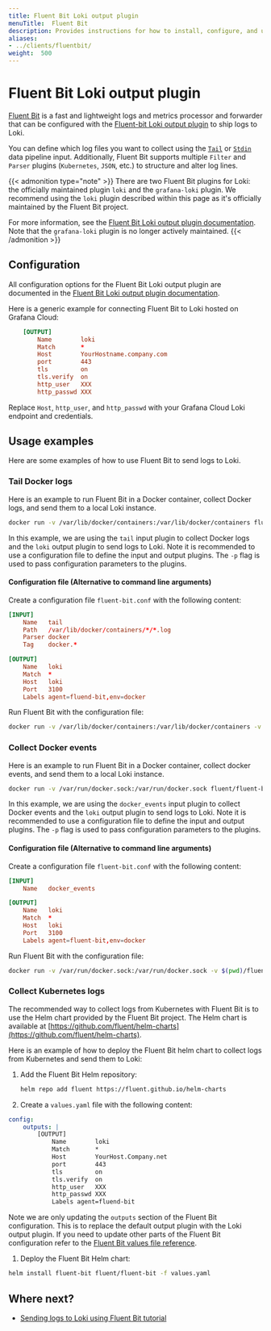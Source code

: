 ```yaml
---
title: Fluent Bit Loki output plugin
menuTitle:  Fluent Bit
description: Provides instructions for how to install, configure, and use the Fluent Bit client to send logs to Loki.
aliases: 
- ../clients/fluentbit/
weight:  500
---
```

# Fluent Bit Loki output plugin

[Fluent Bit](https://fluentbit.io/) is a fast and lightweight logs and metrics processor and forwarder that can be configured with the [Fluent-bit Loki output plugin](https://docs.fluentbit.io/manual/pipeline/outputs/loki) to ship logs to Loki. 

You can define which log files you want to collect using the [`Tail`](https://docs.fluentbit.io/manual/pipeline/inputs/tail) or [`Stdin`](https://docs.fluentbit.io/manual/pipeline/inputs/standard-input) data pipeline input. Additionally, Fluent Bit supports multiple `Filter` and `Parser` plugins (`Kubernetes`, `JSON`, etc.) to structure and alter log lines.

{{< admonition type="note" >}}
There are two Fluent Bit plugins for Loki: the officially maintained plugin `loki` and the `grafana-loki` plugin. We recommend using the `loki` plugin described within this page as it's officially maintained by the Fluent Bit project. 

For more information, see the [Fluent Bit Loki output plugin documentation](https://docs.fluentbit.io/manual/pipeline/outputs/loki).  Note that the `grafana-loki` plugin is no longer actively maintained.
{{< /admonition >}}

## Configuration

All configuration options for the Fluent Bit Loki output plugin are documented in the [Fluent Bit Loki output plugin documentation](https://docs.fluentbit.io/manual/pipeline/outputs/loki#configuration-parameters).

Here is a generic example for connecting Fluent Bit to Loki hosted on Grafana Cloud:

```conf
    [OUTPUT]
        Name        loki
        Match       *
        Host        YourHostname.company.com
        port        443
        tls         on
        tls.verify  on
        http_user   XXX
        http_passwd XXX
```

Replace `Host`, `http_user`, and `http_passwd` with your Grafana Cloud Loki endpoint and credentials.


## Usage examples

Here are some examples of how to use Fluent Bit to send logs to Loki.

### Tail Docker logs

Here is an example to run Fluent Bit in a Docker container, collect Docker logs, and send them to a local Loki instance. 

```bash
docker run -v /var/lib/docker/containers:/var/lib/docker/containers fluent/fluent-bit:latest /fluent-bit/bin/fluent-bit -i tail -p Path="/var/lib/docker/containers/*/*.log" -p Parser=docker -p Tag="docker.*"  -o loki -p host=loki -p port=3100 -p labels="agent=fluend-bit,env=docker"
```

In this example, we are using the `tail` input plugin to collect Docker logs and the `loki` output plugin to send logs to Loki. Note it is recommended to use a configuration file to define the input and output plugins. The `-p` flag is used to pass configuration parameters to the plugins.

#### Configuration file (Alternative to command line arguments)

Create a configuration file `fluent-bit.conf` with the following content:

```conf
[INPUT]
    Name   tail
    Path   /var/lib/docker/containers/*/*.log
    Parser docker
    Tag    docker.*

[OUTPUT]
    Name   loki
    Match  *
    Host   loki
    Port   3100
    Labels agent=fluend-bit,env=docker
```

Run Fluent Bit with the configuration file:

```bash
docker run -v /var/lib/docker/containers:/var/lib/docker/containers -v $(pwd)/fluent-bit.conf:/fluent-bit/etc/fluent-bit.conf fluent/fluent-bit:latest /fluent-bit/bin/fluent-bit -c /fluent-bit/etc/fluent-bit.conf
```

### Collect Docker events

Here is an example to run Fluent Bit in a Docker container, collect docker events, and send them to a local Loki instance. 

```bash
docker run -v /var/run/docker.sock:/var/run/docker.sock fluent/fluent-bit:latest /fluent-bit/bin/fluent-bit -i docker_events -o loki -p host=loki -p port=3100 -p labels="agent=fluend-bit,env=docker"
```

In this example, we are using the `docker_events` input plugin to collect Docker events and the `loki` output plugin to send logs to Loki. Note it is recommended to use a configuration file to define the input and output plugins. The `-p` flag is used to pass configuration parameters to the plugins.

#### Configuration file (Alternative to command line arguments)

Create a configuration file `fluent-bit.conf` with the following content:

```conf
[INPUT]
    Name   docker_events

[OUTPUT]
    Name   loki
    Match  *
    Host   loki
    Port   3100
    Labels agent=fluent-bit,env=docker
```

Run Fluent Bit with the configuration file:

```bash
docker run -v /var/run/docker.sock:/var/run/docker.sock -v $(pwd)/fluent-bit.conf:/fluent-bit/etc/fluent-bit.conf fluent/fluent-bit:latest /fluent-bit/bin/fluent-bit -c /fluent-bit/etc/fluent-bit.conf
```

### Collect Kubernetes logs

The recommended way to collect logs from Kubernetes with Fluent Bit is to use the Helm chart provided by the Fluent Bit project. The Helm chart is available at [https://github.com/fluent/helm-charts](https://github.com/fluent/helm-charts).

Here is an example of how to deploy the Fluent Bit helm chart to collect logs from Kubernetes and send them to Loki:

1. Add the Fluent Bit Helm repository:
   
   ```bash
   helm repo add fluent https://fluent.github.io/helm-charts
1. Create a `values.yaml` file with the following content:

```yaml
config:
    outputs: |
        [OUTPUT]
            Name        loki
            Match       *
            Host        YourHost.Company.net
            port        443
            tls         on
            tls.verify  on
            http_user   XXX
            http_passwd XXX
            Labels agent=fluend-bit
```

Note we are only updating the `outputs` section of the Fluent Bit configuration. This is to replace the default output plugin with the Loki output plugin. If you need to update other parts of the Fluent Bit configuration refer to the [Fluent Bit values file reference](https://github.com/fluent/helm-charts/blob/main/charts/fluent-bit/values.yaml).

1. Deploy the Fluent Bit Helm chart:

```bash
helm install fluent-bit fluent/fluent-bit -f values.yaml
```

## Where next?

- [Sending logs to Loki using Fluent Bit tutorial](https://grafana.com/docs/loki/<LOKI_VERSION>/send-data/fluentbit/fluent-bit-loki-tutorial/)